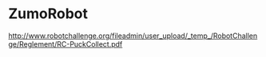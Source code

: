 ZumoRobot
=========

http://www.robotchallenge.org/fileadmin/user_upload/_temp_/RobotChallenge/Reglement/RC-PuckCollect.pdf
